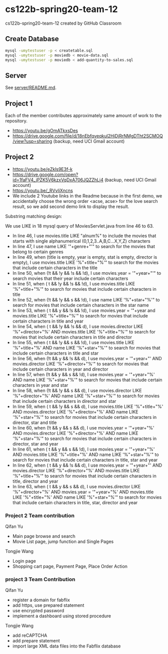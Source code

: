 # cs122b-spring20-team-12

cs122b-spring20-team-12 created by GitHub Classroom

## Create Database

```bash
mysql -umytestuser -p < createtable.sql
mysql -umytestuser -p moviedb < movie-data.sql
mysql -umytestuser -p moviedb < add-quantity-to-sales.sql
```

## Server

See [server/README.md](./server/README.md).

## Project 1

Each of the member contributes approximately same amount of work to the repository.

- https://youtu.be/gOmATkxsDes
- https://drive.google.com/file/d/18nEbfqveqkul2HjDjRrNMgDTht2SCMOQ/view?usp=sharing (backup, need UCI Gmail account)

## Project 2

- https://youtu.be/eZkls9E3f-k
- https://drive.google.com/open?id=1faFV4_jPZK5V6kzxVqDxA706JQZZhLj4 (backup, need UCI Gmail account)
- https://youtu.be/_RVvliXncns
- We include 2 Youtube links in the Readme because in the first demo, we accidentally choose the wrong order <acse, acse> for the love search result, so we add second demo link to display the result.

Substring matching design:

We use LIKE in 18 mysql query of MoviesServlet.java from line 46 to 63.
- In line 46, I use movies.title LIKE "alnum%" to include the movies that starts with single alphanumerical (0,1,2,3..A,B,C...X,Y,Z) characters
- In line 47, I use name LIKE '"+genre+"'" to search for the movies that belong to certain genres
- In line 49, when (title is empty, year is empty, stat is empty, director is empty), I use movies.title LIKE '%"+title+"%'" to search for the movies that include certain characters in the title
- In line 50, when (!t && !y && !s && !d), I use movies.year = '"+year+"'" to search movies that their year include certain characters
- In line 51, when ( t && !y && !s && !d), I use movies.title LIKE '%"+title+"%'" to search for movies that include certain characters in title
- In line 52, when (!t && !y &&  s && !d), I use name LIKE '%"+star+"%'" to search for movies that include certain characters in the star name
- In line 53, when ( t &&  y && !s && !d), I use movies.year = '"+year and movies.title LIKE '%"+title+"%'" to search for movies that include certain characters in title and year
- In line 54, when ( t && !y && !s &&  d), I use movies.director LIKE '%"+director+"%' AND movies.title LIKE '%"+title+"%'" to search for movies that include certain characters in title and director
- In line 55, when ( t && !y &&  s && !d), I use movies.title LIKE '%"+title+"%' AND name LIKE '%"+star+"%'" to search for movies that include certain characters in title and star
- In line 56, when (!t &&  y && !s &&  d), I use movies.year = '"+year+"' AND movies.director LIKE '%"+director+"%'" to search for movies that include certain characters in year and director
- In line 57, when (!t &&  y &&  s && !d), I use movies.year = '"+year+"%' AND name LIKE '%"+star+"%'" to search for movies that include certain characters in year and star
- In line 58, when (!t && !y &&  s &&  d), I use movies.director LIKE '%"+director+"%' AND name LIKE '%"+star+"%'" to search for movies that include certain characters in director and star
- In line 59, when ( t && !y &&  s &&  d), I use movies.title LIKE '%"+title+"%' AND movies.director LIKE '%"+director+"%' AND name LIKE '%"+star+"%'" to search for movies that include certain characters in director, star and title
- In line 60, when (!t &&  y &&  s &&  d), I use movies.year = '"+year+"%' AND movies.director LIKE '%"+director+"%' AND name LIKE '%"+star+"%'" to search for movies that include certain characters in director, star and year
- In line 61, when ( t &&  y &&  s && !d), I use movies.year = '"+year+"%' AND movies.title LIKE '%"+title+"%' AND name LIKE '%"+star+"%'" to search for movies that include certain characters in title, star and year
- In line 62, when ( t &&  y && !s &&  d), I use movies.year = '"+year+"' AND movies.director LIKE '%"+director+"%' AND movies.title LIKE '%"+title+"%'" to search for movies that include certain characters in title, director and year
- In line 63, when ( t &&  y &&  s &&  d), I use movies.director LIKE '%"+director+"%' AND movies.year = '"+year+"%' AND movies.title LIKE '%"+title+"%' AND name LIKE '%"+star+"%'" to search for movies that include certain characters in title, star, director and year

### Project 2 Team contribution

Qifan Yu
- Main page browse and search 
- Movie List page, jump function and Single Pages 

Tongjie Wang
- Login page
- Shopping cart page, Payment Page, Place Order Action

### project 3 Team Contribution

Qifan Yu
- register a domain for fabflix
- add https, use prepared statement
- use encrypted password
- implement a dashboard using stored  procedure

Tongjie Wang
- add reCAPTCHA
- add prepare statement
- import large XML data files into the Fabflix database